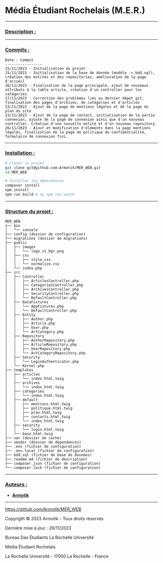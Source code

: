# Média Étudiant Rochelais (M.E.R.)

---

### <ins>**Description :**</ins>

---

### <ins>**Commits :**</ins>

```
Date - Commit
-----------------
15/11/2023 - Initialisation du projet
15/11/2023 - Initialisation de la base de donnée (modèle -> bdd.sql), création des entités et des repositories, amélioration de la page d'accueil
16/11/2023 - Finalisation de la page principale, ajout de nouveaux attributs à la table article, création d'un controller pour les catégories.
17/11/2023 - Correction des problèmes liés au dernier dépot git, finalisation des pages d'archives, de catégories et d'articles
23/11/2023 - Ajout de la page de mentions légales et de la page du plan du site
23/11/2023 - Ajout de la page de contact, initialisation de la partie connexion, ajoute de la page de connexion ainsi que d'un nouveau controller. Création d'une nouvelle entité et d'un nouveau repository. 
26/11/2023 - Ajout et modification d'éléments dans la page mentions légales, finalisation de la page de politique de confidentialité, formulaire de connexion fini.
```

---

### <ins>**Installation :**</ins>

```bash
# Cloner le projet
git clone git@github.com:Armotik/MER_WEB.git
cd MER_WEB

# Installer les dépendances
composer install
npm install
npm run build # ou npm run watch
```

---

### <ins>**Structure du projet :**</ins>

```
MER_WEB
├── bin
│   └── console
├── config (dossier de configuration)
├── migrations (dossier de migrations)
├── public
│   ├── images
│   │   └── logo_v1_bgr.png
│   ├── css
│   │   ├── style.css
│   │   └── normalize.css
│   └── index.php
├── src
│   ├── Controller
│   │   ├── ArticlesController.php
│   │   ├── CategoriesController.php
│   │   ├── ArchivesController.php
│   │   ├── SecurityController.php
│   │   └── DefaultController.php
│   ├── DataFixtures
│   │   └── AppFixtures.php
│   │   └── DefaultController.php
│   ├── Entity
│   │   ├── Author.php
│   │   ├── Article.php
│   │   ├── User.php
│   │   └── ArtCategory.php
│   ├── Repository
│   │   ├── AuthorRepository.php
│   │   ├── ArticleRepository.php
│   │   ├── UserRepository.php
│   │   └── ArtCategoryRepository.php
│   ├── Security
│   │   └── LoginAuthenticator.php
│   └── Kernel.php
├── templates
│   ├── articles
│   │   └── index.html.twig
│   ├── archives
│   │   └── index.html.twig
│   ├── categories
│   │   └── index.html.twig
│   ├── default
│   │   ├── mentions.html.twig
│   │   ├── politique.html.twig
│   │   ├── plan.html.twig
│   │   ├── contacts.html.twig
│   │   └── index.html.twig
│   ├── security
│   │   └── login.html.twig
│   └── base.html.twig
├── var (dossier de cache)
├── vendor (dossier de dépendances)
├── .env (fichier de configuration)
├── .env.local (fichier de configuration)
├── bdd.sql (fichier de base de données)
├── readme.md (fichier de description)
├── composer.json (fichier de configuration)
└── composer.lock (fichier de configuration)
```

---

### <ins>**Auteurs :**</ins>

-   [**Armotik**](https://github.com/Armotik)

---

https://github.com/Armotik/MER_WEB

Copyrigth © 2023 Armotik - Tous droits réservés

Dernière mise à jour : 26/11/2023

Bureau Des Étudiants La Rochelle Université

Média Étudiant Rochelais

La Rochelle Université - 17000 La Rochelle - France